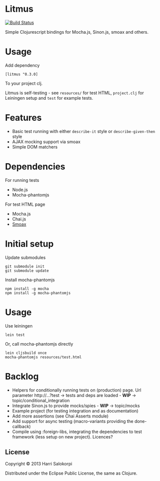 # Litmus

[![Build Status](https://travis-ci.org/hsalokor/litmus.png?branch=master)](https://travis-ci.org/hsalokor/litmus)

Simple Clojurescript bindings for Mocha.js, Sinon.js, smoax and others.

# Usage

Add dependency

    [litmus "0.3.0]

To your project clj.

Litmus is self-testing - see `resources/` for test HTML, `project.clj`
for Leiningen setup and `test` for example tests.

# Features

* Basic test running with either `describe-it` style or `describe-given-then` style
* AJAX mocking support via smoax
* Simple DOM matchers

# Dependencies

For running tests

* Node.js
* Mocha-phantomjs

For test HTML page

* Mocha.js
* Chai.js
* [Smoax](https://github.com/mtkopone/smoax)

# Initial setup

Update submodules

    git submodule init
    git submodule update

Install mocha-phantomjs

    npm install -g mocha
    npm install -g mocha-phantomjs

# Usage

Use leiningen

    lein test

Or, call mocha-phantomjs directly

    lein cljsbuild once
    mocha-phantomjs resources/test.html

# Backlog

* Helpers for conditionally running tests on (production) page. Url parameter http://...?test -> tests and deps are loaded - **WIP** -> topic/conditional_integration
* Integrate Sinon.js to provide mocks/spies - **WIP** -> topic/mocks
* Example project (for testing integration and as documentation)
* Add more assertions (see Chai Asserts module)
* Add support for async testing (macro-variants providing the done-callback)
* Compile using :foreign-libs, integrating the dependencies to test framework (less setup on new project). Licences?

## License

Copyright © 2013 Harri Salokorpi

Distributed under the Eclipse Public License, the same as Clojure.
